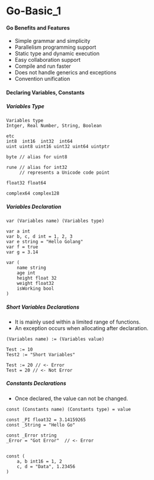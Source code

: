# Go-Basic_1

#### Go Benefits and Features

* Simple grammar and simplicity
* Parallelism programming support
* Static type and dynamic execution
* Easy collaboration support
* Compile and run faster
* Does not handle generics and exceptions
* Convention unification

#### Declaring Variables, Constants

##### Variables Type
```
Variables type
Intger, Real Number, String, Boolean

etc
int8  int16  int32  int64
uint uint8 uint16 uint32 uint64 uintptr

byte // alias for uint8

rune // alias for int32
     // represents a Unicode code point

float32 float64

complex64 complex128
```

##### Variables Declaration
```
var (Variables name) (Variables type)

var a int
var b, c, d int = 1, 2, 3
var e string = "Hello Golang"
var f = true
var g = 3.14

var (
    name string
    age int
    height float 32
    weight float32
    isWorking bool
)
```

##### Short Variables Declarations
* It is mainly used within a limited range of functions.
* An exception occurs when allocating after declaration.
```
(Variables name) := (Variables value)

Test := 10
Test2 := "Short Variables"

Test := 20 // <- Error 
Test = 20 // <- Not Error
```

##### Constants Declarations
* Once declared, the value can not be changed.
```
const (Constants name) (Constants type) = value

const _PI float32 = 3.14159265
const _String = "Hello Go"

const _Error string
_Error = "Got Error"  // <- Error


const (
    a, b int16 = 1, 2
    c, d = "Data", 1.23456
)
```
